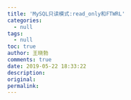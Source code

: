 ```yaml
---
title: 'MySQL只读模式:read_only和FTWRL'
categories:
  - null
tags:
  - null
toc: true
author: 王晓勃
comments: true
date: 2019-05-22 18:33:22
description:
original:
permalink:
---
```


<!-- more -->
